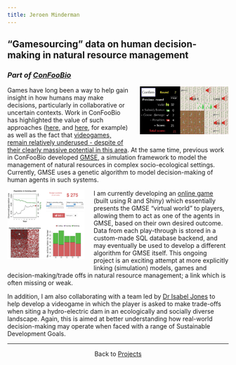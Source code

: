 ```yaml
---
title: Jeroen Minderman
---
```


## “Gamesourcing” data on human decision-making in natural resource management
### *Part of [ConFooBio](https://sti-cs.org/confoobio/)*

<img style="float: right; width: 40%; padding-left: 20px; padding-bottom: 20px" src="/goosebumpscreen.png">

Games have long been a way to help gain insight in how humans may make decisions, particularly in collaborative or uncertain contexts. Work in ConFooBio has highlighted the value of such approaches ([here](https://doi.org/10.1002/pan3.10155), and [here](https://doi.org/10.5751/ES-12306-260208), for example) as well as the fact that [videogames, remain relatively underused - despite of their clearly massive potential in this area](https://doi.org/10.1111/cobi.13633).
At the same time, previous work in ConFooBio developed [GMSE](https://confoobio.github.io/gmse/), a simulation framework to model the management of natural resources in complex socio-ecological settings. Currently, GMSE uses a genetic algorithm to model decision-making of human agents in such systems.
<br>

<p>
<img style="float: left; width: 35%; padding-right: 20px; padding-bottom: 20px" src="/gmsegamescreen.jpg">

I am currently developing an [online game](https://ochil-ds.co.uk/GMSEGAME/) (built using R and Shiny) which essentially presents the GMSE “virtual world” to players, allowing them to act as one of the agents in GMSE, based on their own desired outcome. Data from each play-through is stored in a custom-made SQL database backend, and may eventually be used to develop a different algorithm for GMSE itself.
This ongoing project is an exciting attempt at more explicitly linking (simulation) models, games and decision-making/trade offs in natural resource management; a link which is often missing or weak.

In addition, I am also collaborating with a team led by [Dr Isabel Jones](https://isabeljones.net/about/) to help develop a videogame in which the player is asked to make trade-offs when siting a hydro-electric dam in an ecologically and socially diverse landscape. Again, this is aimed at better understanding how real-world decision-making may operate when faced with a range of Sustainable Development Goals.
</p>

---

<div style="text-align: center">

Back to [Projects](../projects)

</div>
